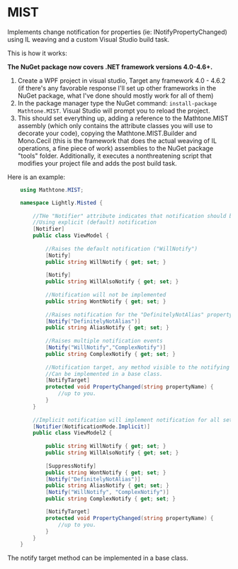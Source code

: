 # MIST
Implements change notification for properties (ie: INotifyPropertyChanged) using IL weaving and a custom Visual Studio build task.

This is how it works:

**The NuGet package now covers .NET framework versions 4.0-4.6+.**

1. Create a WPF project in visual studio, Target any framework 4.0 - 4.6.2 (if there's any favorable response I'll set up other frameworks in the NuGet package, what I've done should mostly work for all of them)
2. In the package manager type the NuGet command: `install-package Mathtone.MIST`. Visual Studio will prompt you to reload the project.
3. This should set everything up, adding a reference to the Mathtone.MIST assembly (which only contains the attribute classes you will use to decorate your code), copying the Mathtone.MIST.Builder and Mono.Cecil (this is the framework that does the actual weaving of IL operations, a fine piece of work) assemblies to the NuGet package "tools" folder.  Additionally, it executes a nonthreatening script that modifies your project file and adds the post build task.

Here is an example:

```c#
    using Mathtone.MIST;

    namespace Lightly.Misted {
    
    	//THe "Notifier" attribute indicates that notification should be implemented for this class.
    	//Using explicit (default) notification
    	[Notifier]
    	public class ViewModel {
    		
    		//Raises the default notification ("WillNotify")
    		[Notify]
    		public string WillNotify { get; set; }
    
    		[Notify]
    		public string WillAlsoNotify { get; set; }
    
    		//Notification will not be implemented
    		public string WontNotify { get; set; }
    
    		//Raises notification for the "DefinitelyNotAlias" property 
    		[Notify("DefinitelyNotAlias")]
    		public string AliasNotify { get; set; }
    
    		//Raises multiple notification events
    		[Notify("WillNotify","ComplexNotify")]
    		public string ComplexNotify { get; set; }
    
    		//Notification target, any method visible to the notifying property.
    		//Can be implemented in a base class.
    		[NotifyTarget]
    		protected void PropertyChanged(string propertyName) {
    			//up to you.
    		}
    	}
    
    	//Implicit notification will implement notification for all settable properties, unless they are explicitly excluded.
    	[Notifier(NotificationMode.Implicit)]
    	public class ViewModel2 {
    
    		public string WillNotify { get; set; }
    		public string WillAlsoNotify { get; set; }
    
    		[SuppressNotify]
    		public string WontNotify { get; set; }
    		[Notify("DefinitelyNotAlias")]
    		public string AliasNotify { get; set; }
    		[Notify("WillNotify", "ComplexNotify")]
    		public string ComplexNotify { get; set; }

            [NotifyTarget]
            protected void PropertyChanged(string propertyName) {
                //up to you.
            }
    	}
    }
```

The notify target method can be implemented in a base class.
